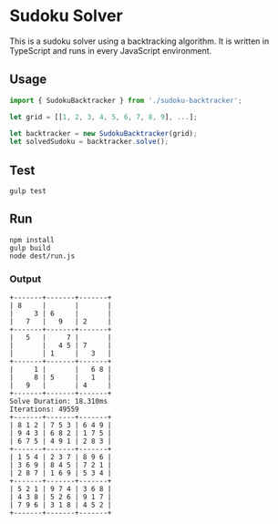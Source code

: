 # Sudoku Solver

This is a sudoku solver using a backtracking algorithm. It is written in TypeScript and runs in every JavaScript environment.

## Usage

```TypeScript
import { SudokuBacktracker } from './sudoku-backtracker';

let grid = [[1, 2, 3, 4, 5, 6, 7, 8, 9], ...];

let backtracker = new SudokuBacktracker(grid);
let solvedSudoku = backtracker.solve();
```

## Test

```
gulp test
```

## Run

```
npm install
gulp build
node dest/run.js
```

### Output

```
+-------+-------+-------+
| 8     |       |       |
|     3 | 6     |       |
|   7   |   9   | 2     |
+-------+-------+-------+
|   5   |     7 |       |
|       |   4 5 | 7     |
|       | 1     |   3   |
+-------+-------+-------+
|     1 |       |   6 8 |
|     8 | 5     |   1   |
|   9   |       | 4     |
+-------+-------+-------+
Solve Duration: 18.310ms
Iterations: 49559
+-------+-------+-------+
| 8 1 2 | 7 5 3 | 6 4 9 |
| 9 4 3 | 6 8 2 | 1 7 5 |
| 6 7 5 | 4 9 1 | 2 8 3 |
+-------+-------+-------+
| 1 5 4 | 2 3 7 | 8 9 6 |
| 3 6 9 | 8 4 5 | 7 2 1 |
| 2 8 7 | 1 6 9 | 5 3 4 |
+-------+-------+-------+
| 5 2 1 | 9 7 4 | 3 6 8 |
| 4 3 8 | 5 2 6 | 9 1 7 |
| 7 9 6 | 3 1 8 | 4 5 2 |
+-------+-------+-------+
```
